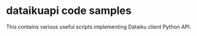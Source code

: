 # dataikuapi code samples 

This contains various useful scripts implementing Dataiku client Python API. 


